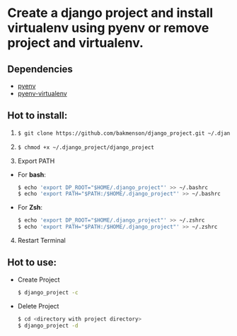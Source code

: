 # Create a django project and install virtualenv using pyenv or remove project and virtualenv.

## Dependencies
 - [pyenv](https://github.com/pyenv/pyenv)
 - [pyenv-virtualenv](https://github.com/pyenv/pyenv-virtualenv)

## Hot to install:
1. 
    ``` bash
    $ git clone https://github.com/bakmenson/django_project.git ~/.django_project
    ```

2. 
    ``` bash
    $ chmod +x ~/.django_project/django_project
    ```

3. Export PATH
  - For **bash**:
    ``` bash
    $ echo 'export DP_ROOT="$HOME/.django_project"' >> ~/.bashrc
    $ echo 'export PATH="$PATH:/$HOME/.django_project"' >> ~/.bashrc
    ```
    
  - For **Zsh**:
    ``` zsh
    $ echo 'export DP_ROOT="$HOME/.django_project"' >> ~/.zshrc
    $ echo 'export PATH="$PATH:/$HOME/.django_project"' >> ~/.zshrc
    ```

4. Restart Terminal

## Hot to use:

- Create Project
    ``` bash
    $ django_project -c
    ```
    
- Delete Project
    ``` bash
    $ cd <directory with project directory>
    $ django_project -d
    ```
